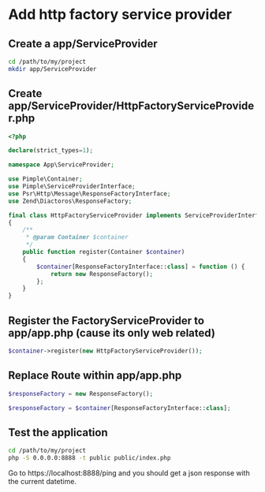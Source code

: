 # Add http factory service provider

## Create a app/ServiceProvider

```bash
cd /path/to/my/project
mkdir app/ServiceProvider
```

## Create app/ServiceProvider/HttpFactoryServiceProvider.php

```php
<?php

declare(strict_types=1);

namespace App\ServiceProvider;

use Pimple\Container;
use Pimple\ServiceProviderInterface;
use Psr\Http\Message\ResponseFactoryInterface;
use Zend\Diactoros\ResponseFactory;

final class HttpFactoryServiceProvider implements ServiceProviderInterface
{
    /**
     * @param Container $container
     */
    public function register(Container $container)
    {
        $container[ResponseFactoryInterface::class] = function () {
            return new ResponseFactory();
        };
    }
}
```

## Register the FactoryServiceProvider to app/app.php (cause its only web related)

```php
$container->register(new HttpFactoryServiceProvider());
```

## Replace Route within app/app.php

```php
$responseFactory = new ResponseFactory();
```

```php
$responseFactory = $container[ResponseFactoryInterface::class];
```

## Test the application

```bash
cd /path/to/my/project
php -S 0.0.0.0:8888 -t public public/index.php
```

Go to https://localhost:8888/ping and you should get a json response with the current datetime.
